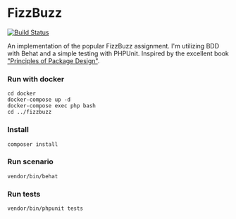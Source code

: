 # FizzBuzz
[![Build Status](https://travis-ci.org/sebastianwestberg/FizzBuzz.svg?branch=master)](https://travis-ci.org/sebastianwestberg/FizzBuzz)

An implementation of the popular FizzBuzz assignment. I'm utilizing BDD with Behat and a simple testing with PHPUnit. 
Inspired by the excellent book ["Principles of Package Design"](https://leanpub.com/principles-of-package-design).

### Run with docker
```
cd docker
docker-compose up -d
docker-compose exec php bash
cd ../fizzbuzz
```


### Install
```
composer install
```

### Run scenario
```
vendor/bin/behat
```

### Run tests
```
vendor/bin/phpunit tests
```